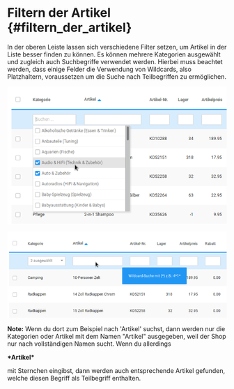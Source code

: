 # Filtern der Artikel {#filtern_der_artikel}

In der oberen Leiste lassen sich verschiedene Filter setzen, um Artikel in der Liste besser finden zu können. Es können mehrere Kategorien ausgewählt und zugleich auch Suchbegriffe verwendet werden. Hierbei muss beachtet werden, dass einige Felder die Verwendung von Wildcards, also Platzhaltern, voraussetzen um die Suche nach Teilbegriffen zu ermöglichen.

![](Bilder/Abb130_FilternNachKategorien.png "Filtern nach Kategorien")

![](Bilder/Abb131_FilternNachSuchbegriffen.png "Filtern nach Suchbegriffen")

**Note:** Wenn du dort zum Beispiel nach 'Artikel' suchst, dann werden nur die Kategorien oder Artikel mit dem Namen "Artikel" ausgegeben, weil der Shop nur nach vollständigen Namen sucht. Wenn du allerdings

**\*Artikel\***

mit Sternchen eingibst, dann werden auch entsprechende Artikel gefunden, welche diesen Begriff als Teilbegriff enthalten.



